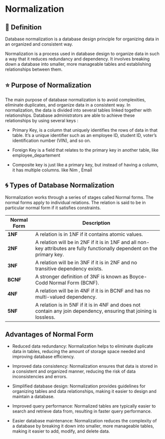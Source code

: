# Normalization

## 🧾 Definition

Database normalization is a database design principle for organizing data in an organized and consistent way.

Normalization is a process used in database design to organize data in such a way that it reduces redundancy and dependency. It involves breaking down a database into smaller, more manageable tables and establishing relationships between them.

## ⭐ Purpose of Normalization

The main purpose of database normalization is to avoid complexities, eliminate duplicates, and organize data in a consistent way. In normalization, the data is divided into several tables linked together with relationships.
Database administrators are able to achieve these relationships by using several keys :

- Primary Key, is a column that uniquely identifies the rows of data in that table. It’s a unique identifier such as an employee ID, student ID, voter’s identification number (VIN), and so on.

- Foreign Key is a field that relates to the primary key in another table, like employee_departement

- Composite key is just like a primary key, but instead of having a column, it has multiple columns. like Nim , Email

## 🌀 Types of Database Normalization

Normalization works through a series of stages called Normal forms. The normal forms apply to individual relations. The relation is said to be in particular normal form if it satisfies constraints.

| Normal Form | Description                                                                                                               |
| ----------- | ------------------------------------------------------------------------------------------------------------------------- |
| **1NF**     | A relation is in 1NF if it contains atomic values.                                                                        |
| **2NF**     | A relation will be in 2NF if it is in 1NF and all non-key attributes are fully functionally dependent on the primary key. |
| **3NF**     | A relation will be in 3NF if it is in 2NF and no transitive dependency exists.                                            |
| **BCNF**    | A stronger definition of 3NF is known as Boyce-Codd Normal Form (BCNF).                                                   |
| **4NF**     | A relation will be in 4NF if it is in BCNF and has no multi-valued dependency.                                            |
| **5NF**     | A relation is in 5NF if it is in 4NF and does not contain any join dependency, ensuring that joining is lossless.         |

## Advantages of Normal Form

- Reduced data redundancy: Normalization helps to eliminate duplicate data in tables, reducing the amount of storage space needed and improving database efficiency.

- Improved data consistency: Normalization ensures that data is stored in a consistent and organized manner, reducing the risk of data inconsistencies and errors.

- Simplified database design: Normalization provides guidelines for organizing tables and data relationships, making it easier to design and maintain a database.
- Improved query performance: Normalized tables are typically easier to search and retrieve data from, resulting in faster query performance.
- Easier database maintenance: Normalization reduces the complexity of a database by breaking it down into smaller, more manageable tables, making it easier to add, modify, and delete data.
